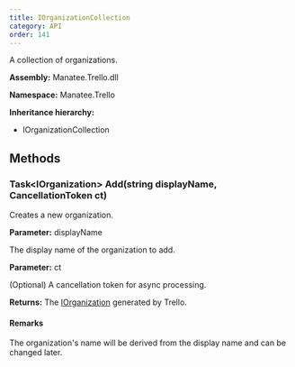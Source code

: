 ```yaml
---
title: IOrganizationCollection
category: API
order: 141
---
```


A collection of organizations.

**Assembly:** Manatee.Trello.dll

**Namespace:** Manatee.Trello

**Inheritance hierarchy:**

- IOrganizationCollection

## Methods

### Task&lt;IOrganization&gt; Add(string displayName, CancellationToken ct)

Creates a new organization.

**Parameter:** displayName

The display name of the organization to add.

**Parameter:** ct

(Optional) A cancellation token for async processing.

**Returns:** The [IOrganization](../IOrganization#iorganization) generated by Trello.

#### Remarks

The organization&#39;s name will be derived from the display name and can be changed later.


